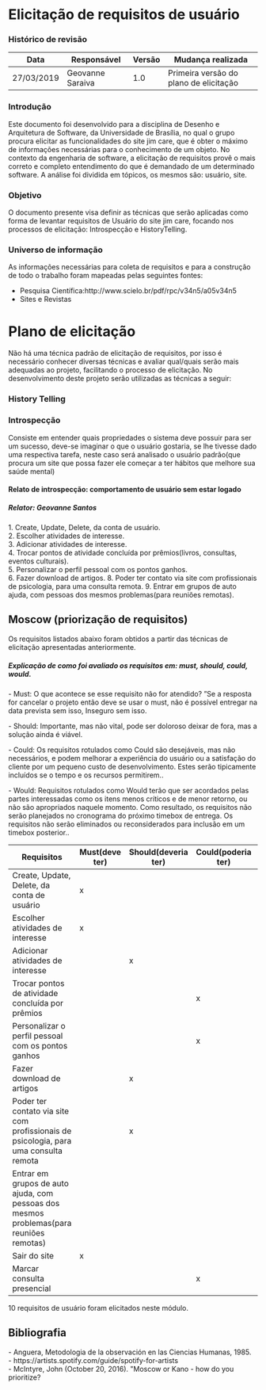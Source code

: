 <h1>Elicitação de requisitos de usuário</h1>
<h3>Histórico de revisão</h3>

Data | Responsável | Versão| Mudança realizada|
--------- | ------| --------| ------------ |
27/03/2019     | Geovanne Saraiva |   1.0   |  Primeira versão do plano de elicitação   |


<h3> Introdução </h3>
Este documento foi desenvolvido para a disciplina de Desenho e Arquitetura de Software, da Universidade de Brasília, no qual o grupo procura elicitar as funcionalidades do site jim care, que é obter o máximo de informações necessárias para o conhecimento de um objeto. No contexto da engenharia de software, a elicitação de requisitos provê o mais correto e completo entendimento do que é demandado de um determinado software. A análise foi dividida em tópicos, os mesmos são: usuário, site.

<h3> Objetivo </h3>
O documento presente visa definir as técnicas que serão aplicadas como forma de levantar requisitos de Usuário do site jim care, focando nos processos de elicitação: Introspecção e HistoryTelling.

<h3> Universo de informação </h3>
As informações necessárias para coleta de requisitos e para a construção de todo o trabalho foram mapeadas pelas seguintes fontes:<br />
<ul>
  <li>Pesquisa Científica:http://www.scielo.br/pdf/rpc/v34n5/a05v34n5</li>
  <li>Sites e Revistas</li>
</ul>

<h1>Plano de elicitação</h1>
Não há uma técnica padrão de elicitação de requisitos, por isso é necessário conhecer diversas técnicas e avaliar qual/quais serão mais adequadas ao projeto, facilitando o processo de elicitação. No desenvolvimento deste projeto serão utilizadas as técnicas a seguir:

<h3>History Telling</h3>


<h3>Introspecção</h3>
Consiste em entender quais propriedades o sistema deve possuir para ser um sucesso, deve-se imaginar o que o usuário gostaria, se lhe tivesse dado uma respectiva tarefa, neste caso será analisado o usuário padrão(que procura um site que possa fazer ele começar a ter hábitos que melhore sua saúde mental) <br />
<h4>Relato de introspecção: comportamento de usuário sem estar logado</h4>
<h5>Relator: Geovanne Santos</h5>
1. Create, Update, Delete, da conta de usuário. <br />
2. Escolher atividades de interesse. <br />
3. Adicionar atividades de interesse. <br />
4. Trocar pontos de atividade concluída por prêmios(livros, consultas, eventos culturais). <br />
5. Personalizar o perfil pessoal com os pontos ganhos.<br />
6. Fazer download de artigos.
8. Poder ter contato via site com profissionais de psicologia, para uma consulta remota.
9. Entrar em grupos de auto ajuda, com pessoas dos mesmos problemas(para reuniões remotas).

<h2> Moscow (priorização de requisitos)</h2>
Os requisitos listados abaixo foram obtidos a partir das técnicas de elicitação apresentadas anteriormente.

<h5>Explicação de como foi avaliado os requisitos em: must, should, could, would.</h5>
<p>
- Must: O que acontece se esse requisito não for atendido? ”Se a resposta for cancelar o projeto então deve se usar o must, não é possível entregar na data prevista sem isso, Inseguro sem isso.
</p>
<p>
- Should: Importante, mas não vital, pode ser doloroso deixar de fora, mas a solução ainda é viável.
</p>
<p>
- Could: Os requisitos rotulados como Could são desejáveis, mas não necessários, e podem melhorar a experiência do usuário ou a satisfação do cliente por um pequeno custo de desenvolvimento. Estes serão tipicamente incluídos se o tempo e os recursos permitirem..
</p>
<p>
- Would: Requisitos rotulados como Would terão que ser acordados pelas partes interessadas como os itens menos críticos e de menor retorno, ou não são apropriados naquele momento. Como resultado, os requisitos não serão planejados no cronograma do próximo timebox de entrega. Os requisitos não serão eliminados ou reconsiderados para inclusão em um timebox posterior..
</p>

Requisitos|Must(deve ter)|Should(deveria ter)  |Could(poderia ter)  |Would(seria legal ter)|
---------------- |---------------- | ---------------| ------------------| ---------------------- |
Create, Update, Delete, da conta de usuário | x | | | |
Escolher atividades de interesse | x | | | |
Adicionar atividades de interesse | | x | | |
Trocar pontos de atividade concluída por prêmios | | | x | |
Personalizar o perfil pessoal com os pontos ganhos | | | x | |
Fazer download de artigos | | x | | |
Poder ter contato via site com profissionais de psicologia, para uma consulta remota | | x | | |
Entrar em grupos de auto ajuda, com pessoas dos mesmos problemas(para reuniões remotas) | | | | x |
Sair do site | x | | | |
Marcar consulta presencial | | | x | |

10 requisitos de usuário foram elicitados neste módulo.

<h2> Bibliografia </h2>
- Anguera, Metodologia de la observación en las Ciencias Humanas, 1985. <br />
- https://artists.spotify.com/guide/spotify-for-artists<br />
- McIntyre, John (October 20, 2016). "Moscow or Kano - how do you prioritize?

